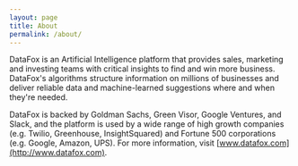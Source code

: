 ```yaml
---
layout: page
title: About
permalink: /about/
---
```


DataFox is an Artificial Intelligence platform that provides sales, marketing and investing teams with critical insights to find and win more business. DataFox's algorithms structure information on millions of businesses and deliver reliable data and machine-learned suggestions where and when they're needed.

DataFox is backed by Goldman Sachs, Green Visor, Google Ventures, and Slack, and the platform is used by a wide range of high growth companies (e.g. Twilio, Greenhouse, InsightSquared) and Fortune 500 corporations (e.g. Google, Amazon, UPS). For more information, visit [www.datafox.com](http://www.datafox.com).